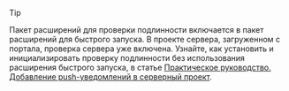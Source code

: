 
> [!TIP]
> Пакет расширений для проверки подлинности включается в пакет расширений для быстрого запуска. В проекте сервера, загруженном с портала, проверка сервера уже включена. Узнайте, как установить и инициализировать проверку подлинности без использования расширения быстрого запуска, в статье [Практическое руководство. Добавление push-уведомлений в серверный проект](../articles/app-service-mobile/app-service-mobile-dotnet-backend-how-to-use-server-sdk.md#how-to-add-authentication-to-a-server-project).
> 
> 

<!---HONumber=Oct15_HO3-->